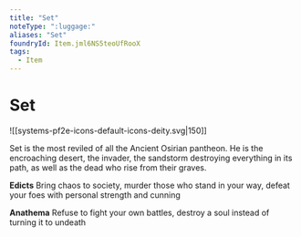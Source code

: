 ```yaml
---
title: "Set"
noteType: ":luggage:"
aliases: "Set"
foundryId: Item.jml6NS5teoUfRooX
tags:
  - Item
---
```


# Set
![[systems-pf2e-icons-default-icons-deity.svg|150]]

Set is the most reviled of all the Ancient Osirian pantheon. He is the encroaching desert, the invader, the sandstorm destroying everything in its path, as well as the dead who rise from their graves.

**Edicts** Bring chaos to society, murder those who stand in your way, defeat your foes with personal strength and cunning

**Anathema** Refuse to fight your own battles, destroy a soul instead of turning it to undeath
